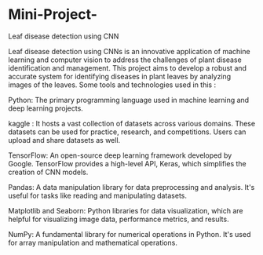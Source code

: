 # Mini-Project-
Leaf disease detection using CNN

Leaf disease detection using CNNs is an innovative application of machine learning and computer vision to address the challenges of plant disease identification and management. This project aims to develop a robust and accurate system for identifying diseases in plant leaves by analyzing images of the leaves.
 Some tools and technologies used in this :
 
 Python: The primary programming language used in machine learning and deep learning projects.

kaggle : It hosts a vast collection of datasets across various domains. These datasets can be used for practice, research, and competitions. Users can upload and share datasets as well.

TensorFlow: An open-source deep learning framework developed by Google. TensorFlow provides a high-level API, Keras, which simplifies the creation of CNN models.

Pandas: A data manipulation library for data preprocessing and analysis. It's useful for tasks like reading and manipulating datasets.

Matplotlib and Seaborn: Python libraries for data visualization, which are helpful for visualizing image data, performance metrics, and results.

NumPy: A fundamental library for numerical operations in Python. It's used for array manipulation and mathematical operations.
